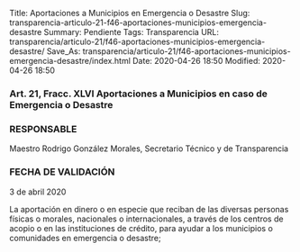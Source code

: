 Title: Aportaciones a Municipios en Emergencia o Desastre
Slug: transparencia-articulo-21-f46-aportaciones-municipios-emergencia-desastre
Summary: Pendiente
Tags: Transparencia
URL: transparencia/articulo-21/f46-aportaciones-municipios-emergencia-desastre/
Save_As: transparencia/articulo-21/f46-aportaciones-municipios-emergencia-desastre/index.html
Date: 2020-04-26 18:50
Modified: 2020-04-26 18:50


### Art. 21, Fracc. XLVI Aportaciones a Municipios en caso de Emergencia o Desastre

### RESPONSABLE

Maestro Rodrigo González Morales, Secretario Técnico y de Transparencia

### FECHA DE VALIDACIÓN

3 de abril 2020

La aportación en dinero o en especie que reciban de las diversas personas físicas o morales, nacionales o internacionales, a través de los centros de acopio o en las instituciones de crédito, para ayudar a los municipios o comunidades en emergencia o desastre; 


